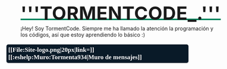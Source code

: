 <div style="display:flex">
<!-- Intro -->
<div style="padding:22.5px 45px">
<h2 style="unset:all !important;border:0;margin:0 0;font-size:50px;letter-spacing:.5px;line-height:50px">'''TORMENTCODE_.'''</h2><span style="color:#00835c"></span><!-- Line -->
<div style="width:100%;height:4px;background:#00835c;margin-top:-10px;margin-bottom:10px;"></div>
<!-- Bio -->


¡Hey! Soy TormentCode. Siempre me ha llamado la atención la programación y los códigos, así que estoy  aprendiendo lo básico :) 

</div><!-- Profile pic -->
<div>
<div style="max-width:400px;overflow:hidden;position:relative;z-index:1;border-radius:0 3px 0 0"></div>
</div>
</div>
<!-- 2nd -->
<div style="display:flex;justify-content: space-around;vertical-align:bottom;color:#ced6d3;background:#;margin-top:-25px;z-index:2;position:relative;font-weight:200;border-radius:0 0 3px 3px;padding:7px" class="plainlinks">
<div style="display: inline-block; padding: 5px; background: rgba(9, 26, 40); box-shadow: 0px 1px 3px rgba(0, 0, 0, 0.25); border-radius: 5px; font-weight: bold; font-family: Rubik; font-size: 17px; color: #fff;"> [[File:Site-logo.png|20px|link=]] <span style="color:#fff">[[:eshelp:Muro:Tormenta934|Muro de mensajes]]</span></div>
</div>
</div>
